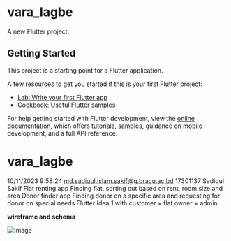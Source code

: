 # vara_lagbe

A new Flutter project.

## Getting Started

This project is a starting point for a Flutter application.

A few resources to get you started if this is your first Flutter project:

- [Lab: Write your first Flutter app](https://docs.flutter.dev/get-started/codelab)
- [Cookbook: Useful Flutter samples](https://docs.flutter.dev/cookbook)

For help getting started with Flutter development, view the
[online documentation](https://docs.flutter.dev/), which offers tutorials,
samples, guidance on mobile development, and a full API reference.
# vara_lagbe

10/11/2023 9:58:24	md.sadiqul.islam.sakif@g.bracu.ac.bd	17301137	Sadiqul Sakif 	Flat renting app	Finding flat, sorting out based on rent, room size and area	Donor finder app 	Finding donor on a specific area and requesting for donor on special needs	Flutter	Idea 1 with customer + flat owner + admin					

**wireframe and schema**

![image](https://github.com/s4ki3f/vara_lagbe/assets/29111757/1368834c-afe7-41aa-b304-1e4d6ef401f1)
